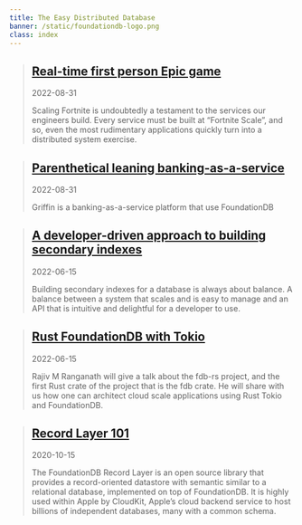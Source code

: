 ```yaml
---
title: The Easy Distributed Database
banner: /static/foundationdb-logo.png
class: index
---
```


> ## [Real-time first person Epic game](/2023/08/real-time-first-person-epic-game/index.html)
>2022-08-31
>
> Scaling Fortnite is undoubtedly a testament to the services our engineers build. Every service must be built at “Fortnite Scale”, and so, even the most rudimentary applications quickly turn into a distributed system exercise.

> ## [Parenthetical leaning banking-as-a-service](/2023/08/parenthetical-leaning-banking-as-service/index.html)
>2022-08-31
>
> Griffin is a banking-as-a-service platform that use FoundationDB

> ## [A developer-driven approach to building secondary indexes](/2023/03/developer-driven-approach-to-building-secondary-indexes/index.html)
>2022-06-15
>
> Building secondary indexes for a database is always about balance. A balance between a system that scales and is easy to manage and an API that is intuitive and delightful for a developer to use.

> ## [Rust FoundationDB with Tokio](/2022/06/rust-foundationdb-with-tokio/index.html)
>2022-06-15
>
> Rajiv M Ranganath will give a talk about the fdb-rs project, and the first Rust crate of the project that is the fdb crate. He will share with us how one can architect cloud scale applications using Rust Tokio and FoundationDB.

> ## [Record Layer 101](/2020/10/record-layer-101/index.html)
>2020-10-15
>
> The FoundationDB Record Layer is an open source library that provides a record-oriented datastore with semantic similar to a relational database, implemented on top of FoundationDB. It is highly used within Apple by CloudKit, Apple’s cloud backend service to host billions of independent databases, many with a common schema.

